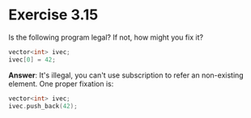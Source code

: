 # Exercise 3.15

Is the following program legal? If not, how might you fix it?

```cpp
vector<int> ivec;
ivec[0] = 42;
```

**Answer**: It's illegal, you can't use subscription to refer an non-existing element. One proper fixation is:

```cpp
vector<int> ivec;
ivec.push_back(42);
```